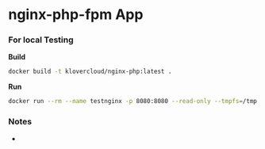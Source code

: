 # nginx-php-fpm App
#####
### For local Testing

**Build**
```sh
docker build -t klovercloud/nginx-php:latest .
```
**Run**
```sh
docker run --rm --name testnginx -p 8080:8080 --read-only --tmpfs=/tmp --tmpfs=/var/log --tmpfs=/var/cache/nginx --tmpfs=/run/php/ --tmpfs=/var/run/ -v /home/arjun/Docker-vol/nginx-php-vol/nginx-conf:/etc/nginx klovercloud/nginx-php:latest
```
### Notes
-